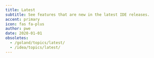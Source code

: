 ```yaml
---
title: Latest
subtitle: See features that are new in the latest IDE releases.
accent: primary
icon: fas fa-plus
author: pwe
date: 2020-01-01
obsoletes:
  - /goland/topics/latest/
  - /idea/topics/latest/
---
```

